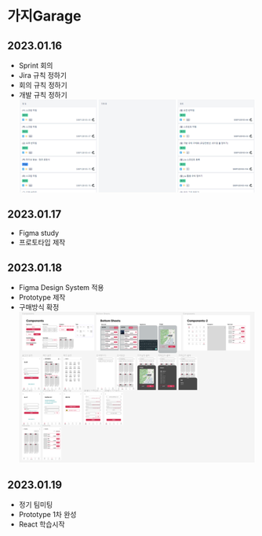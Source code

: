 # 가지Garage

## 2023.01.16

- Sprint 회의
- Jira 규칙 정하기
- 회의 규칙 정하기
- 개발 규칙 정하기
  ![jira](./img/jira_20230116.png)

## 2023.01.17

- Figma study
- 프로토타입 제작

## 2023.01.18

- Figma Design System 적용
- Prototype 제작
- 구매방식 확정
  ![DesignSystem](./img/Prototype_20230118.png)

## 2023.01.19

- 정기 팀미팅
- Prototype 1차 완성
- React 학습시작
